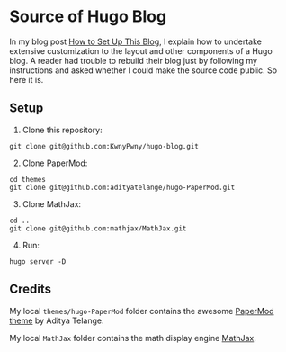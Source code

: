# Source of Hugo Blog

In my blog post [How to Set Up This Blog](https://kpwn.de/2021/09/how-to-set-up-this-blog/), I explain how to undertake extensive customization to the layout and other components of a Hugo blog. A reader had trouble to rebuild their blog just by following my instructions and asked whether I could make the source code public. So here it is.

## Setup

1. Clone this repository:
```
git clone git@github.com:KwnyPwny/hugo-blog.git
```

2. Clone PaperMod:
```
cd themes
git clone git@github.com:adityatelange/hugo-PaperMod.git
```

3. Clone MathJax:
```
cd ..
git clone git@github.com:mathjax/MathJax.git
```

4. Run:
```
hugo server -D
```

## Credits

My local `themes/hugo-PaperMod` folder contains the awesome [PaperMod theme](https://github.com/adityatelange/hugo-PaperMod) by Aditya Telange.

My local `MathJax` folder contains the math display engine [MathJax](https://github.com/mathjax/MathJax).
